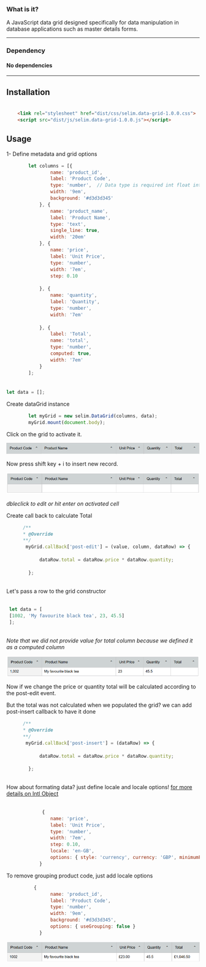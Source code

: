  ### What is it?
 
  A JavaScript data grid designed specifically for data manipulation in database applications such as master details forms.

----
### Dependency
#### No dependencies
------

## Installation

```html

    <link rel="stylesheet" href="dist/css/selim.data-grid-1.0.0.css">
    <script src="dist/js/selim.data-grid-1.0.0.js"></script>

```

## Usage

1- Define metadata and grid options

```javascript
        let columns = [{
                name: 'product_id',     
                label: 'Product Code',  
                type: 'number',  // Data type is required int float integer all are type number
                width: '9em',
                background: '#d3d3d345'
            }, {
                name: 'product_name',
                label: 'Product Name',
                type: 'text',
                single_line: true,
                width: '20em'
            }, {
                name: 'price',
                label: 'Unit Price',
                type: 'number',
                width: '7em',
                step: 0.10

            }, {
                name: 'quantity',
                label: 'Quantity',
                type: 'number',
                width: '7em'

            }, {
                label: 'Total',
                name: 'total',
                type: 'number',
                computed: true,
                width: '7em'
            }
        ];


let data = [];
```


Create dataGrid instance

```javascript
        let myGrid = new selim.DataGrid(columns, data);
        myGrid.mount(document.body);
```
Click on the grid to activate it.

![Grid](https://github.com/YaserFarghaly/Javascript-Data-Grid/blob/main/other/grid-1.png "DataGrid attached to document body")

Now press shift key + i to insert new record.

![alt text](https://github.com/YaserFarghaly/Javascript-Data-Grid/blob/main/other/grid-2.png "Logo Title Text 1")

*dbleclick to edit or hit enter on activated cell*

Create call back to calculate Total

```javascript
      /**
      * @Override
      **/
       myGrid.callBack['post-edit'] = (value, column, dataRow) => {
       
            dataRow.total = dataRow.price * dataRow.quantity;
            
        };
        
```
Let's pass a row to the grid constructor

```javascript

 let data = [
 [1002, 'My favourite black tea', 23, 45.5]
 ];
 
 ```
 
 *Note that we did not provide value for total column because we defined it as a computed column*
 
 
 
 
![Grid](https://github.com/YaserFarghaly/Javascript-Data-Grid/blob/main/other/grid-3.png "DataGrid attached to document body")

Now if we change the price or quantity total will be calculated according to the post-edit event.

But the total was not calculated when we populated the grid? we can add post-insert callback to have it done

```javascript
      /**
      * @Override
      **/
       myGrid.callBack['post-insert'] = (dataRow) => {
       
            dataRow.total = dataRow.price * dataRow.quantity;
            
        };
        
```


How about formating data? just define locale and locale options!       [for more details on Intl Object ](https://developer.mozilla.org/en-US/docs/Web/JavaScript/Reference/Global_Objects/Intl "Intl Object")


```javascript

             {
                name: 'price',
                label: 'Unit Price',
                type: 'number',
                width: '7em',
                step: 0.10,
                locale: 'en-GB',
                options: { style: 'currency', currency: 'GBP', minimumFractionDigits: 2 }
            }

```

To remove grouping product code, just add  locale options

     

```javascript
          {
                name: 'product_id',     
                label: 'Product Code',  
                type: 'number',
                width: '9em',
                background: '#d3d3d345',
                options: { useGrouping: false }
            }

```

![Grid](https://github.com/YaserFarghaly/Javascript-Data-Grid/blob/main/other/grid-4.png "DataGrid attached to document body")

